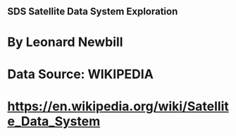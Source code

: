 ## SDS Satellite Data System Exploration 
# By Leonard Newbill

# Data Source: WIKIPEDIA
# https://en.wikipedia.org/wiki/Satellite_Data_System

